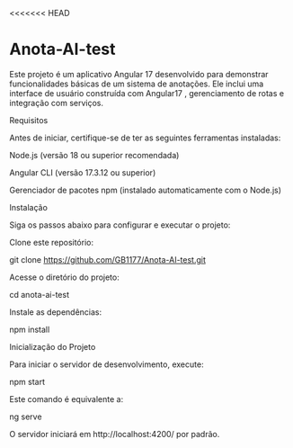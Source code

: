 <<<<<<< HEAD
# Anota-AI-test
Este projeto é um aplicativo Angular 17 desenvolvido para demonstrar funcionalidades básicas de um sistema de anotações. Ele inclui uma interface de usuário construída com Angular17 , gerenciamento de rotas e integração com serviços.

Requisitos

Antes de iniciar, certifique-se de ter as seguintes ferramentas instaladas:

Node.js (versão 18 ou superior recomendada)

Angular CLI (versão 17.3.12 ou superior)

Gerenciador de pacotes npm (instalado automaticamente com o Node.js)

Instalação

Siga os passos abaixo para configurar e executar o projeto:

Clone este repositório:

git clone https://github.com/GB1177/Anota-AI-test.git

Acesse o diretório do projeto:

cd anota-ai-test

Instale as dependências:

npm install

Inicialização do Projeto

Para iniciar o servidor de desenvolvimento, execute:

npm start

Este comando é equivalente a:

ng serve

O servidor iniciará em http://localhost:4200/ por padrão.
